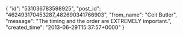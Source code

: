  {
   "id": "531036783598925",
   "post_id": "462493170453287_482690341766903",
   "from_name": "Ceit Butler",
   "message": "The timing and the order are EXTREMELY important.",
   "created_time": "2013-06-29T15:37:57+0000"
 }
